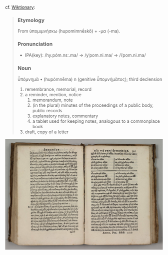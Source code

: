 cf. [Wiktionary](https://en.wiktionary.org/wiki/%E1%BD%91%CF%80%CF%8C%CE%BC%CE%BD%CE%B7%CE%BC%CE%B1):

> ### Etymology
> 
> From ὑπομιμνήσκω (hupomimnḗskō) +‎ -μα (-ma).
> 
> ### Pronunciation
> * IPA(key): /hy.póm.nɛː.ma/ → /yˈpom.ni.ma/ → /iˈpom.ni.ma/
> 
> ### Noun
> 
> ῠ̔πόμνημᾰ • (hupómnēma) n (genitive ῠ̔πομνήμᾰτος); third declension
> 
> 1. remembrance, memorial, record
> 2. a reminder, mention, notice
>     1. memorandum, note
>     2. (in the plural) minutes of the proceedings of a public body, public records
>     3. explanatory notes, commentary
>     4. a tablet used for keeping notes, analogous to a commonplace book
> 3. draft, copy of a letter

![Τὸ τοῦ Ἀριστοτέλους περὶ ἑρμηνείας ὑπόμνημα — Venice 1545](src/hypo-ammonius-hermeas.jpg)

